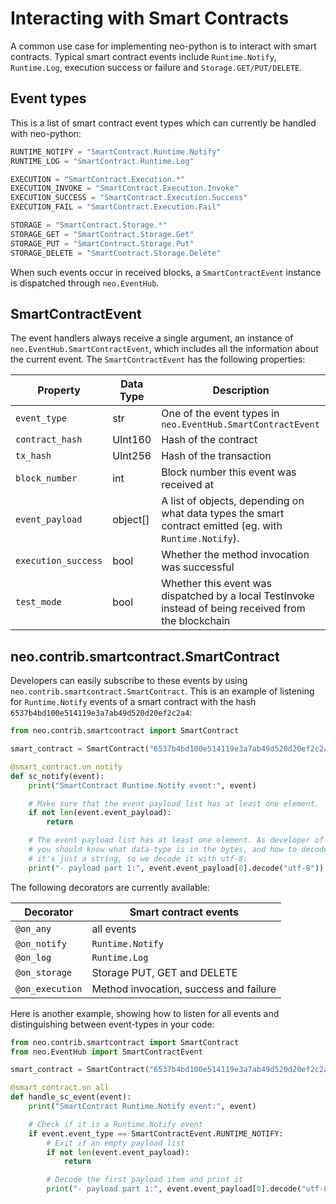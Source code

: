 # Interacting with Smart Contracts

A common use case for implementing neo-python is to interact with smart contracts. Typical smart contract events include `Runtime.Notify`, `Runtime.Log`, execution success or failure and `Storage.GET/PUT/DELETE`.

## Event types

This is a list of smart contract event types which can currently be handled with neo-python:

```python
RUNTIME_NOTIFY = "SmartContract.Runtime.Notify"
RUNTIME_LOG = "SmartContract.Runtime.Log"

EXECUTION = "SmartContract.Execution.*"
EXECUTION_INVOKE = "SmartContract.Execution.Invoke"
EXECUTION_SUCCESS = "SmartContract.Execution.Success"
EXECUTION_FAIL = "SmartContract.Execution.Fail"

STORAGE = "SmartContract.Storage.*"
STORAGE_GET = "SmartContract.Storage.Get"
STORAGE_PUT = "SmartContract.Storage.Put"
STORAGE_DELETE = "SmartContract.Storage.Delete"

```

When such events occur in received blocks, a `SmartContractEvent` instance is dispatched through `neo.EventHub`.

## SmartContractEvent

The event handlers always receive a single argument, an instance of `neo.EventHub.SmartContractEvent`, which includes all the information about the current event. The `SmartContractEvent` has the following properties:

| Property            | Data  Type | Description                              |
| ------------------- | ---------- | ---------------------------------------- |
| `event_type`        | str        | One of the event types in `neo.EventHub.SmartContractEvent` |
| `contract_hash`     | UInt160    | Hash of the contract                     |
| `tx_hash`           | UInt256    | Hash of the transaction                  |
| `block_number`      | int        | Block number this event was received at  |
| `event_payload`     | object[]   | A list of objects, depending on what data types the smart contract emitted (eg. with `Runtime.Notify`). |
| `execution_success` | bool       | Whether the method invocation was successful |
| `test_mode`         | bool       | Whether this event was dispatched by a local TestInvoke instead of being received from the blockchain |

## neo.contrib.smartcontract.SmartContract

Developers can easily subscribe to these events by using `neo.contrib.smartcontract.SmartContract`. This is an example of listening for `Runtime.Notify` events of a smart contract with the hash `6537b4bd100e514119e3a7ab49d520d20ef2c2a4`:

```python
from neo.contrib.smartcontract import SmartContract

smart_contract = SmartContract("6537b4bd100e514119e3a7ab49d520d20ef2c2a4")

@smart_contract.on_notify
def sc_notify(event):
    print("SmartContract Runtime.Notify event:", event)

    # Make sure that the event payload list has at least one element.
    if not len(event.event_payload):
        return

    # The event payload list has at least one element. As developer of the smart contract
    # you should know what data-type is in the bytes, and how to decode it. In this example,
    # it's just a string, so we decode it with utf-8:
    print("- payload part 1:", event.event_payload[0].decode("utf-8"))

```

The following decorators are currently available:

| Decorator       | Smart contract events                  |
| --------------- | -------------------------------------- |
| `@on_any`       | all events                             |
| `@on_notify`    | `Runtime.Notify`                       |
| `@on_log`       | `Runtime.Log`                          |
| `@on_storage`   | Storage PUT, GET and DELETE            |
| `@on_execution` | Method invocation, success and failure |

Here is another example, showing how to listen for all events and distinguishing between event-types in your code:

```python
from neo.contrib.smartcontract import SmartContract
from neo.EventHub import SmartContractEvent

smart_contract = SmartContract("6537b4bd100e514119e3a7ab49d520d20ef2c2a4")

@smart_contract.on_all
def handle_sc_event(event):
    print("SmartContract Runtime.Notify event:", event)

    # Check if it is a Runtime.Notify event
    if event.event_type == SmartContractEvent.RUNTIME_NOTIFY:
        # Exit if an empty payload list
        if not len(event.event_payload):
            return

        # Decode the first payload item and print it
        print("- payload part 1:", event.event_payload[0].decode("utf-8"))
```